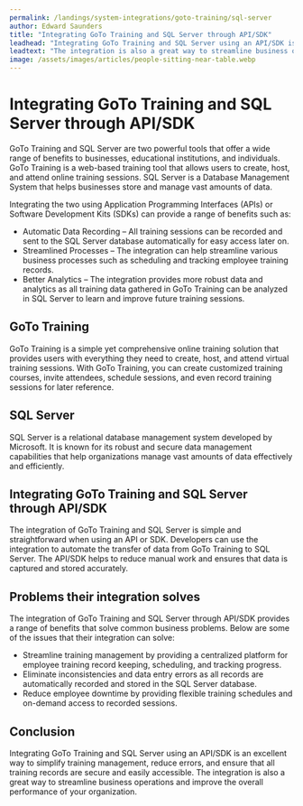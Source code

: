 ```yaml
---
permalink: /landings/system-integrations/goto-training/sql-server
author: Edward Saunders
title: "Integrating GoTo Training and SQL Server through API/SDK"
leadhead: "Integrating GoTo Training and SQL Server using an API/SDK is an excellent way to simplify training management, reduce errors, and ensure that all training records are secure and easily accessible"
leadtext: "The integration is also a great way to streamline business operations and improve the overall performance of your organization."
image: /assets/images/articles/people-sitting-near-table.webp
---
```

<div class="arttext">	<h1>Integrating GoTo Training and SQL Server through API/SDK</h1>
	<p>GoTo Training and SQL Server are two powerful tools that offer a wide range of benefits to businesses, educational institutions, and individuals. GoTo Training is a web-based training tool that allows users to create, host, and attend online training sessions. SQL Server is a Database Management System that helps businesses store and manage vast amounts of data.</p>
	<p>Integrating the two using Application Programming Interfaces (APIs) or Software Development Kits (SDKs) can provide a range of benefits such as:</p>
	<ul>
		<li>Automatic Data Recording – All training sessions can be recorded and sent to the SQL Server database automatically for easy access later on.</li>
		<li>Streamlined Processes – The integration can help streamline various business processes such as scheduling and tracking employee training records.</li>
		<li>Better Analytics – The integration provides more robust data and analytics as all training data gathered in GoTo Training can be analyzed in SQL Server to learn and improve future training sessions.</li>
	</ul>
	<h2>GoTo Training</h2>
	<p>GoTo Training is a simple yet comprehensive online training solution that provides users with everything they need to create, host, and attend virtual training sessions. With GoTo Training, you can create customized training courses, invite attendees, schedule sessions, and even record training sessions for later reference.</p>
	<h2>SQL Server</h2>
	<p>SQL Server is a relational database management system developed by Microsoft. It is known for its robust and secure data management capabilities that help organizations manage vast amounts of data effectively and efficiently.</p>
	<h2>Integrating GoTo Training and SQL Server through API/SDK</h2>
	<p>The integration of GoTo Training and SQL Server is simple and straightforward when using an API or SDK. Developers can use the integration to automate the transfer of data from GoTo Training to SQL Server. The API/SDK helps to reduce manual work and ensures that data is captured and stored accurately. </p>
	<h2>Problems their integration solves</h2>
	<p>The integration of GoTo Training and SQL Server through API/SDK provides a range of benefits that solve common business problems. Below are some of the issues that their integration can solve:</p>
	<ul>
		<li>Streamline training management by providing a centralized platform for employee training record keeping, scheduling, and tracking progress.</li>
		<li>Eliminate inconsistencies and data entry errors as all records are automatically recorded and stored in the SQL Server database.</li>
		<li>Reduce employee downtime by providing flexible training schedules and on-demand access to recorded sessions.</li>
	</ul>
	<h2>Conclusion</h2>
	<p>Integrating GoTo Training and SQL Server using an API/SDK is an excellent way to simplify training management, reduce errors, and ensure that all training records are secure and easily accessible. The integration is also a great way to streamline business operations and improve the overall performance of your organization.</p>
</div>